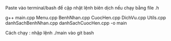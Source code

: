 Paste vào terminal/bash để cập nhật lệnh biên dịch nếu chạy bằng file .h 

g++ main.cpp Menu.cpp BenhNhan.cpp CuocHen.cpp DichVu.cpp Utils.cpp danhSachBenhNhan.cpp danhSachCuocHen.cpp -o main

Cách chạy : nhập lệnh ./main vào git bash
